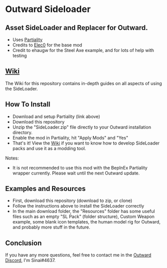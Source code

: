 # Outward Sideloader

## Asset SideLoader and Replacer for Outward.

* Uses [Partiality](https://github.com/PartialityModding/PartialityLauncher/releases)
* Credits to [Elec0](https://github.com/Elec0) for the base mod
* Credit to ehaugw for the Steel Axe example, and for lots of help with testing

## [Wiki](https://github.com/sinaioutlander/Outward-Sideloader/wiki) ##

The Wiki for this repository contains in-depth guides on all aspects of using the SideLoader.

## How To Install ##

* Download and setup Partiality (link above)
* Download this repository
* Unzip the "SideLoader.zip" file directly to your Outward installation directory.
* Enable the mod in Partiality, hit "Apply Mods" and "Yes"
* That's it! View the [Wiki](https://github.com/sinaioutlander/Outward-Sideloader/wiki) if you want to know how to develop SideLoader packs and use it as a modding tool.

Notes: 
* It is not recommended to use this mod with the BepInEx Partiality wrapper currently. Please wait until the next Outward update.

## Examples and Resources ##

* First, download this repository (download to zip, or clone)
* Follow the instructions above to install the SideLoader correctly
* In the main download folder, the "Resources" folder has some useful files such as an empty "SL Pack" (folder structure), Custom Weapon example, some blank icon templates, the human model rig for Outward, and probably more stuff in the future. 

## Conclusion ##

If you have any more questions, feel free to contact me in the [Outward Discord](discord.gg/outward), I'm Sinai#4637.
